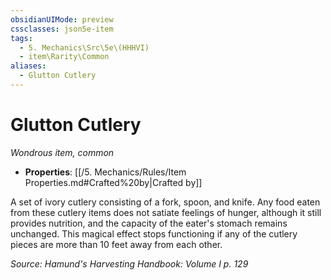 ```yaml
---
obsidianUIMode: preview
cssclasses: json5e-item
tags:
  - 5. Mechanics\Src\5e\(HHHVI)
  - item\Rarity\Common
aliases:
  - Glutton Cutlery
---
```

# Glutton Cutlery
*Wondrous item, common*  

- **Properties**: [[/5. Mechanics/Rules/Item Properties.md#Crafted%20by\|Crafted by]]

A set of ivory cutlery consisting of a fork, spoon, and knife. Any food eaten from these cutlery items does not satiate feelings of hunger, although it still provides nutrition, and the capacity of the eater's stomach remains unchanged. This magical effect stops functioning if any of the cutlery pieces are more than 10 feet away from each other.

*Source: Hamund's Harvesting Handbook: Volume I p. 129*
